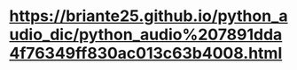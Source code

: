 # https://briante25.github.io/python_audio_dic/python_audio%207891dda4f76349ff830ac013c63b4008.html
